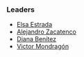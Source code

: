### Leaders

* [Elsa Estrada](mailto:elsa.estrada@owasp.org)
* [Alejandro Zacatenco](mailto:alejandro.zacatenco@owasp.org)
* [Diana Benítez](mailto:diana.benitez@owasp.org)
* [Victor Mondragón](mailto:victor.mondragon@owasp.org)
